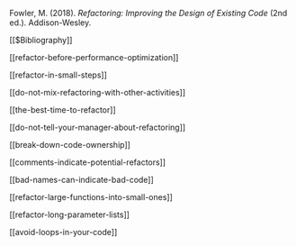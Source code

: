 Fowler, M. (2018). _Refactoring: Improving the Design of Existing Code_ (2nd ed.). Addison-Wesley.

[[$Bibliography]]

[[refactor-before-performance-optimization]]

[[refactor-in-small-steps]]

[[do-not-mix-refactoring-with-other-activities]]

[[the-best-time-to-refactor]]

[[do-not-tell-your-manager-about-refactoring]]

[[break-down-code-ownership]]

[[comments-indicate-potential-refactors]]

[[bad-names-can-indicate-bad-code]]

[[refactor-large-functions-into-small-ones]]

[[refactor-long-parameter-lists]]

[[avoid-loops-in-your-code]]
